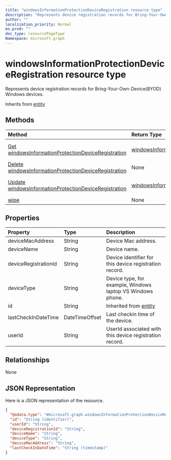```yaml
---
title: "windowsInformationProtectionDeviceRegistration resource type"
description: "Represents device registration records for Bring-Your-Own-Device(BYOD) Windows devices."
author: ""
localization_priority: Normal
ms.prod: ""
doc_type: resourcePageType
Namespace: microsoft.graph
---
```



# windowsInformationProtectionDeviceRegistration resource type

Represents device registration records for Bring-Your-Own-Device(BYOD) Windows devices.


Inherits from [entity](../resources/entity.md)

## Methods
|Method|Return Type|Description|
|:---|:---|:---|
|[Get windowsInformationProtectionDeviceRegistration](../api/windowsinformationprotectiondeviceregistration-get.md)|[windowsInformationProtectionDeviceRegistration](../resources/windowsInformationProtectionDeviceRegistration.md)|Read properties and relationships of the [windowsInformationProtectionDeviceRegistration](../resources/windowsinformationprotectiondeviceregistration.md) object.|
|[Delete windowsInformationProtectionDeviceRegistration](../api/windowsinformationprotectiondeviceregistration-delete.md)|None|Deletes a [windowsInformationProtectionDeviceRegistration](../resources/windowsinformationprotectiondeviceregistration.md).|
|[Update windowsInformationProtectionDeviceRegistration](../api/windowsinformationprotectiondeviceregistration-update.md)|[windowsInformationProtectionDeviceRegistration](../resources/windowsInformationProtectionDeviceRegistration.md)|Update the properties of a [windowsInformationProtectionDeviceRegistration](../resources/windowsinformationprotectiondeviceregistration.md) object.|
|[wipe](../api/windowsinformationprotectiondeviceregistration-wipe.md)|None||

## Properties
|Property|Type|Description|
|:---|:---|:---|
|deviceMacAddress|String|Device Mac address.|
|deviceName|String|Device name.|
|deviceRegistrationId|String|Device identifier for this device registration record.|
|deviceType|String|Device type, for example, Windows laptop VS Windows phone.|
|id|String| Inherited from [entity](../resources/entity.md)|
|lastCheckInDateTime|DateTimeOffset|Last checkin time of the device.|
|userId|String|UserId associated with this device registration record.|

## Relationships
None

## JSON Representation
Here is a JSON representation of the resource.
<!-- {
  "blockType": "resource",
  "keyProperty": "id",
  "@odata.type": "microsoft.graph.windowsInformationProtectionDeviceRegistration",
  "baseType": "microsoft.graph.entity",
  "openType": false
}
-->
``` json
{
  "@odata.type": "#microsoft.graph.windowsInformationProtectionDeviceRegistration",
  "id": "String (identifier)",
  "userId": "String",
  "deviceRegistrationId": "String",
  "deviceName": "String",
  "deviceType": "String",
  "deviceMacAddress": "String",
  "lastCheckInDateTime": "String (timestamp)"
}
```

